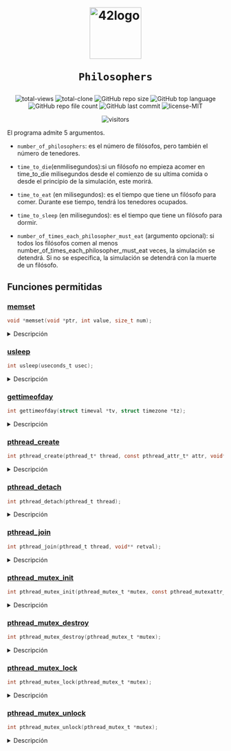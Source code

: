 <h1 align="center">
  <img  width="120" alt="42logo"  src="https://user-images.githubusercontent.com/19689770/129336866-169b0dc7-ea41-47d4-b50a-d466508031af.png">
  
	Philosophers
</h1>

 <p align="center">
<img alt="total-views" src="https://img.shields.io/badge/views-11-blue">
<img alt="total-clone" src="https://img.shields.io/badge/clone-14-blue">
<img alt="GitHub repo size" src="https://img.shields.io/github/repo-size/nach131/Philosophers">
<img alt="GitHub top language" src="https://img.shields.io/github/languages/top/nach131/Philosophers">
<img alt="GitHub repo file count" src="https://img.shields.io/github/directory-file-count/nach131/Philosophers/source">
<img alt="GitHub last commit" src="https://img.shields.io/github/last-commit/nach131/Philosophers">
<img alt="license-MIT" src="https://img.shields.io/badge/license-MIT-blue">
</p>

<span align="center">

![visitors](https://visitor-badge.glitch.me/badge?page_id=nach131.Philosophers&left_color=green&right_color=blue)

</span>

El programa admite 5 argumentos.

- `number_of_philosophers`: es el número de filósofos, pero también el número de tenedores.

- `time_to_die`(enmilisegundos):si un filósofo no empieza acomer en time_to_die milisegundos desde el comienzo de su ultima comida o desde el principio de la simulación, este morirá.

- `time_to_eat` (en milisegundos): es el tiempo que tiene un filósofo para comer. Durante ese tiempo, tendrá los tenedores ocupados.

- `time_to_sleep` (en milisegundos): es el tiempo que tiene un filósofo para dormir.

- `number_of_times_each_philosopher_must_eat` (argumento opcional): si todos los filósofos comen al menos number_of_times_each_philosopher_must_eat veces, la simulación se detendrá. Si no se especifica, la simulación se detendrá con la muerte de un filósofo.

## Funciones permitidas

### [memset](funciones/permitidas/memset.c)

```c
void *memset(void *ptr, int value, size_t num);
```
<details>
  <summary>Descripción</summary>

La función memset se utiliza para inicializar matrices y otros tipos de bloques de memoria.

Por ejemplo,el siguiente código utiliza memset para inicializar una matriz de enteros con el valor 0:

</details>

### [usleep](funciones/permitidas/usleep.c)

```c
int usleep(useconds_t usec);
```
<details>
  <summary>Descripción</summary>

- `usec`: Es el número de microsegundos durante los cuales el programa debe detenerse.

La función usleep es útil en situaciones en las que es necesario pausar el programa por un corto período de tiempo.

Se puede usar para controlar la velocidad a la que se envían datos a través de una conexión de red o para limitar la velocidad  de procesamiento de una aplicación.

</details>

### [gettimeofday](funciones/permitidas/gettimeofday.c)
```c
int gettimeofday(struct timeval *tv, struct timezone *tz);
```
<details>
  <summary>Descripción</summary>
se utiliza para obtener el tiempo actual del sistema con una resolución de microsegundos

- `tv` : Es un puntero a una estructura timeval que se llenará con el tiempo actual.
- `tz` : Es un puntero a una estructura timezone.Este parámetro es obsoleto y
 no se utiliza en la mayoría de las implementaciones de gettimeofday.

```c
struct	timeval
{
	time_t tv_sec;       /* segundos */
	suseconds_t tv_usec; /* microsegundos */
};
```
La función gettimeofday es comúnmente utilizada para medir el tiempo transcurrido entre dos eventos en un programa, ya que tiene una resolución de microsegundos.

</details>

### [pthread_create](funciones/permitidas/pthread_create.c)

```c
int pthread_create(pthread_t* thread, const pthread_attr_t* attr, void* (*start_routine)(void*), void* arg);
```
<details>
  <summary>Descripción</summary>

La función `pthread_create` se utiliza para crear un nuevo hilo en un programa multihilo. La función toma como argumentos un puntero a una variable de tipo `pthread_t`, que se utilizará para almacenar el identificador del nuevo hilo, un puntero a una estructura `pthread_attr_t`, que contiene los atributos del hilo, un puntero a una función que será la rutina del hilo y un puntero a un argumento que se pasará a la rutina del hilo.

- `thread`: un puntero a una variable de tipo `pthread_t` que se utilizará para almacenar el identificador del nuevo hilo creado por la función.

- `attr`: un puntero a una estructura de tipo `pthread_attr_t` que especifica los atributos del nuevo hilo. En la mayoría de los casos, se puede utilizar NULL para utilizar los valores por defecto.

- `start_routine`: un puntero a la función que será la rutina del hilo. Esta función debe ser de tipo void* y aceptar un argumento de tipo void*. La función devolverá un puntero void* cuando finalice.

- `arg` : un puntero a un argumento que se pasará a la función start_routine como su único argumento.La función devuelve 0 si el hilo se crea correctamente, o un valor de error en caso contrario.

</details>

### [pthread_detach](funciones/permitidas/pthread_detach.c)

```c
int pthread_detach(pthread_t thread);
```
<details>
  <summary>Descripción</summary>

indicar al sistema que el hilo especificado debe ejecutarse de forma independiente, sin necesidad de que el hilo principal lo espere para realizar la limpieza de los recursos que utiliza.

En otras palabras, con esta función se puede liberar la memoria y otros recursos asociados al hilo de forma automática, sin necesidad de llamar a `pthread_join`.

- `thread` es el identificador del hilo que se desea desvincular.

</details>

### [pthread_join](funciones/permitidas/pthread_join.c)

```c
int pthread_join(pthread_t thread, void** retval);
```
<details>
  <summary>Descripción</summary>

se utiliza para esperar a que un hilo específico termine su ejecución.

Cuando se llama a esta función, el hilo principal (o cualquier otro hilo que llame a la función) se bloqueará hasta que el hilo especificado haya terminado su ejecución.
</details>

### [pthread_mutex_init](funciones/permitidas/pthread_mutex_init.c)

```c
int pthread_mutex_init(pthread_mutex_t *mutex, const pthread_mutexattr_t *attr);
```
<details>
  <summary>Descripción</summary>

Inicializar un objeto mutex, que es un mecanismo de sincronización utilizado para evitar que varios hilos accedan simultáneamente a una sección crítica del código.

- `mutex` es un puntero al objeto mutex que se desea inicializar.
- `attr` es un puntero a un objeto pthread_mutexattr_t

</details>

### [pthread_mutex_destroy](funciones/permitidas/pthread_mutex_destroy.c)

```c
int	pthread_mutex_destroy(pthread_mutex_t *mutex);
```

<details>
  <summary>Descripción</summary>

 se utiliza para destruir un objeto mutex que fue creado previamente con la función `pthread_mutex_init`.

- `mutex` es un puntero al objeto mutex que se desea destruir.

</details>

### [pthread_mutex_lock](funciones/permitidas/pthread_mutex_lock.c)

```c
int pthread_mutex_lock(pthread_mutex_t *mutex);
```

<details>
  <summary>Descripción</summary>

Bloquear un objeto mutex. Si el mutex ya está bloqueado por otro hilo, la función `pthread_mutex_lock` esperará hasta que el mutex se desbloquee antes de continuar.

- `mutex` es un puntero al objeto mutex que se desea bloquear.

</details>

### [pthread_mutex_unlock](funciones/permitidas/pthread_mutex_unlock.c)

```c
int pthread_mutex_unlock(pthread_mutex_t *mutex);
```

<details>
  <summary>Descripción</summary>

Desbloquear un objeto mutex que ha sido bloqueado previamente con la función `pthread_mutex_lock`. Si el mutex no está bloqueado, la función `pthread_mutex_unlock` no tiene ningún efecto.

- `mutex` es un puntero al objeto mutex que se desea desbloquear.

</details>